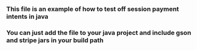 ### This file is an example of how to test off session payment intents in java
### You can just add the file to your java project and include gson and stripe jars in your build path